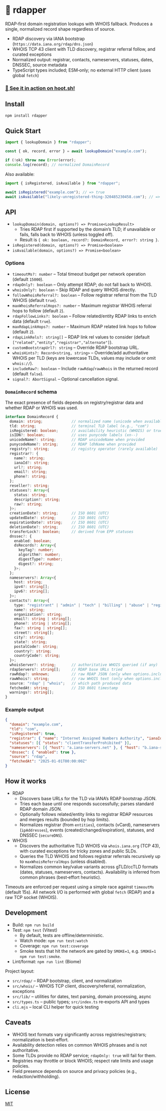 # 🎩 rdapper

RDAP‑first domain registration lookups with WHOIS fallback. Produces a single, normalized record shape regardless of source.

- RDAP discovery via IANA bootstrap (`https://data.iana.org/rdap/dns.json`)
- WHOIS TCP 43 client with TLD discovery, registrar referral follow, and curated exceptions
- Normalized output: registrar, contacts, nameservers, statuses, dates, DNSSEC, source metadata
- TypeScript types included; ESM‑only; no external HTTP client (uses global `fetch`)

### [🦉 See it in action on hoot.sh!](https://hoot.sh)

## Install

```bash
npm install rdapper
```

## Quick Start

```ts
import { lookupDomain } from "rdapper";

const { ok, record, error } = await lookupDomain("example.com");

if (!ok) throw new Error(error);
console.log(record); // normalized DomainRecord
```

Also available:

```ts
import { isRegistered, isAvailable } from "rdapper";

await isRegistered("example.com"); // => true
await isAvailable("likely-unregistered-thing-320485230458.com"); // => false
```

## API

- `lookupDomain(domain, options?) => Promise<LookupResult>`
  - Tries RDAP first if supported by the domain’s TLD; if unavailable or fails, falls back to WHOIS (unless toggled off).
  - Result is `{ ok: boolean, record?: DomainRecord, error?: string }`.
- `isRegistered(domain, options?) => Promise<boolean>`
- `isAvailable(domain, options?) => Promise<boolean>`

### Options

- `timeoutMs?: number` – Total timeout budget per network operation (default `15000`).
- `rdapOnly?: boolean` – Only attempt RDAP; do not fall back to WHOIS.
- `whoisOnly?: boolean` – Skip RDAP and query WHOIS directly.
- `followWhoisReferral?: boolean` – Follow registrar referral from the TLD WHOIS (default `true`).
- `maxWhoisReferralHops?: number` – Maximum registrar WHOIS referral hops to follow (default `2`).
- `rdapFollowLinks?: boolean` – Follow related/entity RDAP links to enrich data (default `true`).
- `maxRdapLinkHops?: number` – Maximum RDAP related link hops to follow (default `2`).
- `rdapLinkRels?: string[]` – RDAP link rel values to consider (default `["related","entity","registrar","alternate"]`).
- `customBootstrapUrl?: string` – Override RDAP bootstrap URL.
- `whoisHints?: Record<string, string>` – Override/add authoritative WHOIS per TLD (keys are lowercase TLDs, values may include or omit `whois://`).
- `includeRaw?: boolean` – Include `rawRdap`/`rawWhois` in the returned record (default `false`).
- `signal?: AbortSignal` – Optional cancellation signal.

### `DomainRecord` schema

The exact presence of fields depends on registry/registrar data and whether RDAP or WHOIS was used.

```ts
interface DomainRecord {
  domain: string;             // normalized name (unicode when available)
  tld: string;                // terminal TLD label (e.g., "com")
  isRegistered: boolean;      // availability heuristic (WHOIS) or true (RDAP)
  isIDN?: boolean;            // uses punycode labels (xn--)
  unicodeName?: string;       // RDAP unicodeName when provided
  punycodeName?: string;      // RDAP ldhName when provided
  registry?: string;          // registry operator (rarely available)
  registrar?: {
    name?: string;
    ianaId?: string;
    url?: string;
    email?: string;
    phone?: string;
  };
  reseller?: string;
  statuses?: Array<{
    status: string;
    description?: string;
    raw?: string;
  }>;
  creationDate?: string;      // ISO 8601 (UTC)
  updatedDate?: string;       // ISO 8601 (UTC)
  expirationDate?: string;    // ISO 8601 (UTC)
  deletionDate?: string;      // ISO 8601 (UTC)
  transferLock?: boolean;     // derived from EPP statuses
  dnssec?: {
    enabled: boolean;
    dsRecords?: Array<{
      keyTag?: number;
      algorithm?: number;
      digestType?: number;
      digest?: string;
    }>;
  };
  nameservers?: Array<{
    host: string;
    ipv4?: string[];
    ipv6?: string[];
  }>;
  contacts?: Array<{
    type: "registrant" | "admin" | "tech" | "billing" | "abuse" | "registrar" | "reseller" | "unknown";
    name?: string;
    organization?: string;
    email?: string | string[];
    phone?: string | string[];
    fax?: string | string[];
    street?: string[];
    city?: string;
    state?: string;
    postalCode?: string;
    country?: string;
    countryCode?: string;
  }>;
  whoisServer?: string;       // authoritative WHOIS queried (if any)
  rdapServers?: string[];     // RDAP base URLs tried
  rawRdap?: unknown;          // raw RDAP JSON (only when options.includeRaw)
  rawWhois?: string;          // raw WHOIS text (only when options.includeRaw)
  source: "rdap" | "whois";   // which path produced data
  fetchedAt: string;          // ISO 8601 timestamp
  warnings?: string[];
}
```

### Example output

```json
{
  "domain": "example.com",
  "tld": "com",
  "isRegistered": true,
  "registrar": { "name": "Internet Assigned Numbers Authority", "ianaId": "376" },
  "statuses": [{ "status": "clientTransferProhibited" }],
  "nameservers": [{ "host": "a.iana-servers.net" }, { "host": "b.iana-servers.net" }],
  "dnssec": { "enabled": true },
  "source": "rdap",
  "fetchedAt": "2025-01-01T00:00:00Z"
}
```

## How it works

- RDAP
  - Discovers base URLs for the TLD via IANA’s RDAP bootstrap JSON.
  - Tries each base until one responds successfully; parses standard RDAP domain JSON.
  - Optionally follows related/entity links to registrar RDAP resources and merges results (bounded by hop limits).
  - Normalizes registrar (from `entities`), contacts (vCard), nameservers (`ipAddresses`), events (created/changed/expiration), statuses, and DNSSEC (`secureDNS`).
- WHOIS
  - Discovers the authoritative TLD WHOIS via `whois.iana.org` (TCP 43), with curated exceptions for tricky zones and public SLDs.
  - Queries the TLD WHOIS and follows registrar referrals recursively up to `maxWhoisReferralHops` (unless disabled).
  - Normalizes common key/value variants across gTLD/ccTLD formats (dates, statuses, nameservers, contacts). Availability is inferred from common phrases (best‑effort heuristic).

Timeouts are enforced per request using a simple race against `timeoutMs` (default 15s). All network I/O is performed with global `fetch` (RDAP) and a raw TCP socket (WHOIS).

## Development

- Build: `npm run build`
- Test: `npm test` (Vitest)
  - By default, tests are offline/deterministic.
  - Watch mode: `npm run test:watch`
  - Coverage: `npm run test:coverage`
  - Smoke tests that hit the network are gated by `SMOKE=1`, e.g. `SMOKE=1 npm run test:smoke`.
- Lint/format: `npm run lint` (Biome)

Project layout:

- `src/rdap/` – RDAP bootstrap, client, and normalization
- `src/whois/` – WHOIS TCP client, discovery/referral, normalization, exceptions
- `src/lib/` – utilities for dates, text parsing, domain processing, async
- `src/types.ts` – public types; `src/index.ts` re‑exports API and types
- `cli.mjs` – local CLI helper for quick testing

## Caveats

- WHOIS text formats vary significantly across registries/registrars; normalization is best‑effort.
- Availability detection relies on common WHOIS phrases and is not authoritative.
- Some TLDs provide no RDAP service; `rdapOnly: true` will fail for them.
- Registries may throttle or block WHOIS; respect rate limits and usage policies.
- Field presence depends on source and privacy policies (e.g., redaction/withholding).

## License

[MIT](LICENSE)
